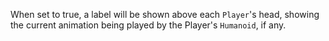 When set to true, a label will be shown above each `Player`'s head, showing the current animation being played by the Player's `Humanoid`, if any.